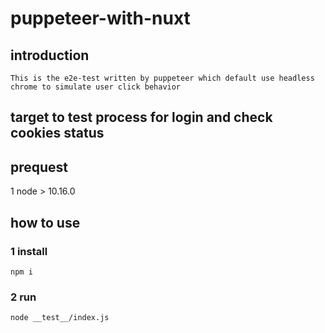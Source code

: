 # puppeteer-with-nuxt

## introduction

    This is the e2e-test written by puppeteer which default use headless chrome to simulate user click behavior

## target to test process for login and check cookies status

## prequest

1 node > 10.16.0

## how to use

### 1 install

```script===
npm i
```

### 2 run

```script===
node __test__/index.js
```